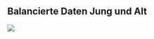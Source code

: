 ## Balancierte Daten Jung und Alt
![](https://asset.cml.dev/40f231293b81868d433b17ea3138c65ef736fd2b?cml=png)
